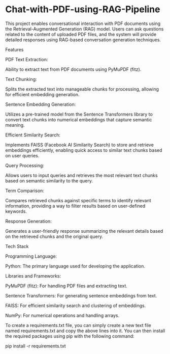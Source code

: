 # Chat-with-PDF-using-RAG-Pipeline

This project enables conversational interaction with PDF documents using the Retrieval-Augmented Generation (RAG) model. Users can ask questions related to the content of uploaded PDF files, and the system will provide detailed responses using RAG-based conversation generation techniques.

Features

PDF Text Extraction:

Ability to extract text from PDF documents using PyMuPDF (fitz).

Text Chunking:

Splits the extracted text into manageable chunks for processing, allowing for efficient embedding generation.

Sentence Embedding Generation:

Utilizes a pre-trained model from the Sentence Transformers library to convert text chunks into numerical embeddings that capture semantic meaning.

Efficient Similarity Search:

Implements FAISS (Facebook AI Similarity Search) to store and retrieve embeddings efficiently, enabling quick access to similar text chunks based on user queries.

Query Processing:

Allows users to input queries and retrieves the most relevant text chunks based on semantic similarity to the query.

Term Comparison:

Compares retrieved chunks against specific terms to identify relevant information, providing a way to filter results based on user-defined keywords.

Response Generation:

Generates a user-friendly response summarizing the relevant details based on the retrieved chunks and the original query.

Tech Stack

Programming Language:

Python: The primary language used for developing the application.

Libraries and Frameworks:

PyMuPDF (fitz): For handling PDF files and extracting text.

Sentence Transformers: For generating sentence embeddings from text.

FAISS: For efficient similarity search and clustering of embeddings.

NumPy: For numerical operations and handling arrays.

To create a requirements.txt file, you can simply create a new text file named requirements.txt and copy the above lines into it. You can then install the required packages using pip with the following command:

pip install -r requirements.txt
